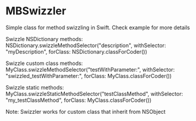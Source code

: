MBSwizzler
==========

Simple class for method swizzling in Swift. Check example for more details

Swizzle NSDictionary methods:
NSDictionary.swizzleMethodSelector("description", withSelector: "myDescription", forClass: NSDictionary.classForCoder())

Swizzle custom class methods:
MyClass.swizzleMethodSelector("testWithParameter:", withSelector: "swizzled_testWithParameter:", forClass: MyClass.classForCoder())

Swizzle static methods:
MyClass.swizzleStaticMethodSelector("testClassMethod", withSelector: "my_testClassMethod", forClass: MyClass.classForCoder())

Note: Swizzler works for custom class that inherit from NSObject